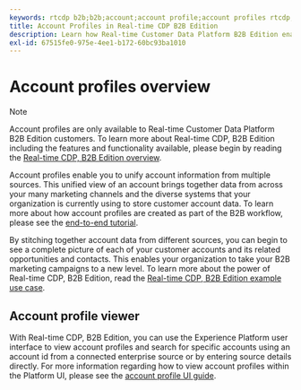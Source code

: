 ```yaml
---
keywords: rtcdp b2b;b2b;account;account profile;account profiles rtcdp;real-time customer data platform;
title: Account Profiles in Real-time CDP B2B Edition
description: Learn how Real-time Customer Data Platform B2B Edition enables you to unify account information from multiple sources using account profiles.
exl-id: 67515fe0-975e-4ee1-b172-60bc93ba1010
---
```

# Account profiles overview

>[!NOTE]
>
>Account profiles are only available to Real-time Customer Data Platform B2B Edition customers. To learn more about Real-time CDP, B2B Edition including the features and functionality available, please begin by reading the [Real-time CDP, B2B Edition overview](../b2b-overview.md).

Account profiles enable you to unify account information from multiple sources. This unified view of an account brings together data from across your many marketing channels and the diverse systems that your organization is currently using to store customer account data. To learn more about how account profiles are created as part of the B2B workflow, please see the [end-to-end tutorial](../b2b-tutorial.md).

By stitching together account data from different sources, you can begin to see a complete picture of each of your customer accounts and its related opportunities and contacts. This enables your organization to take your B2B marketing campaigns to a new level. To learn more about the power of Real-time CDP, B2B Edition, read the [Real-time CDP, B2B Edition example use case](../b2b-use-case.md).

## Account profile viewer

With Real-time CDP, B2B Edition, you can use the Experience Platform user interface to view account profiles and search for specific accounts using an account id from a connected enterprise source or by entering source details directly. For more information regarding how to view account profiles within the Platform UI, please see the [account profile UI guide](account-profile-ui-guide.md).
